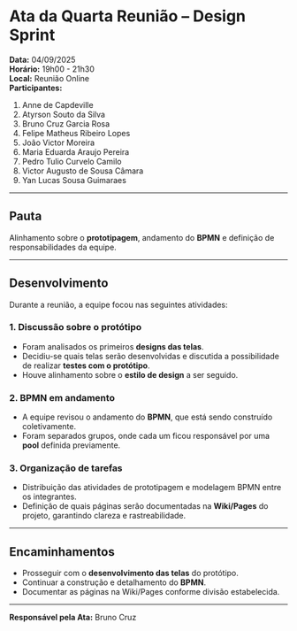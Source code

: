 # Ata da Quarta Reunião – Design Sprint

**Data:** 04/09/2025  
**Horário:** 19h00 - 21h30  
**Local:** Reunião Online  
**Participantes:**
<br>
1. Anne de Capdeville
2. Atyrson Souto da Silva
3. Bruno Cruz Garcia Rosa
4. Felipe Matheus Ribeiro Lopes
5. João Victor Moreira
6. Maria Eduarda Araujo Pereira
7. Pedro Tulio Curvelo Camilo
8. Victor Augusto de Sousa Câmara
9. Yan Lucas Sousa Guimaraes

---

## Pauta
Alinhamento sobre o **prototipagem**, andamento do **BPMN** e definição de responsabilidades da equipe.

---

## Desenvolvimento

Durante a reunião, a equipe focou nas seguintes atividades:

### 1. Discussão sobre o protótipo
- Foram analisados os primeiros **designs das telas**.  
- Decidiu-se quais telas serão desenvolvidas e discutida a possibilidade de realizar **testes com o protótipo**.  
- Houve alinhamento sobre o **estilo de design** a ser seguido.  

### 2. BPMN em andamento
- A equipe revisou o andamento do **BPMN**, que está sendo construído coletivamente.  
- Foram separados grupos, onde cada um ficou responsável por uma **pool** definida previamente.  

### 3. Organização de tarefas
- Distribuição das atividades de prototipagem e modelagem BPMN entre os integrantes.  
- Definição de quais páginas serão documentadas na **Wiki/Pages** do projeto, garantindo clareza e rastreabilidade.  

---

## Encaminhamentos
- Prosseguir com o **desenvolvimento das telas** do protótipo.  
- Continuar a construção e detalhamento do **BPMN**.  
- Documentar as páginas na Wiki/Pages conforme divisão estabelecida.  

---

**Responsável pela Ata:** Bruno Cruz